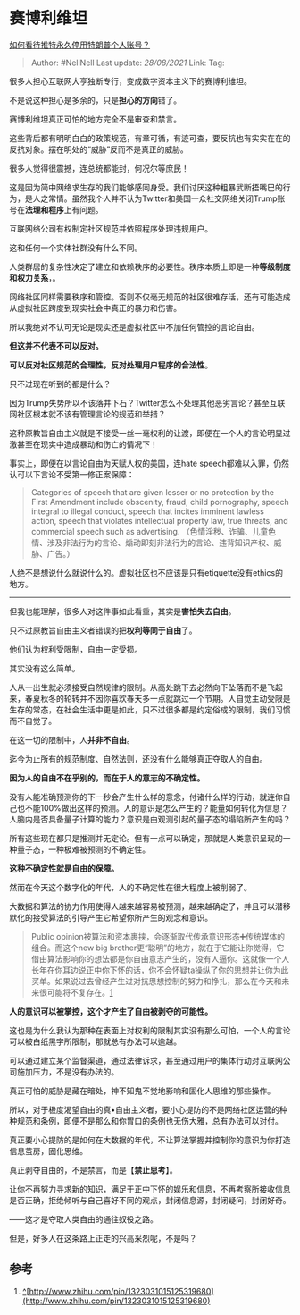 # 赛博利维坦
[如何看待推特永久停用特朗普个人账号？](https://www.zhihu.com/question/438537142/answer/1671835413)

> Author: #NellNell 
> Last update: *28/08/2021* 
> Link:
> Tag:  

很多人担心互联网大亨独断专行，变成数字资本主义下的赛博利维坦。

不是说这种担心是多余的，只是**担心的方向**错了。

赛博利维坦真正可怕的地方完全不是审查和禁言。

这些背后都有明明白白的政策规范，有章可循，有迹可查，要反抗也有实实在在的反抗对象。摆在明处的“威胁”反而不是真正的威胁。

很多人觉得很震撼，连总统都能封，何况尔等庶民！

这是因为简中网络求生存的我们能够感同身受。我们讨厌这种粗暴武断捂嘴巴的行为，是人之常情。虽然我个人并不认为Twitter和美国一众社交网络关闭Trump账号在**法理和程序**上有问题。

互联网络公司有权制定社区规范并依照程序处理违规用户。

这和任何一个实体社群没有什么不同。

人类群居的复杂性决定了建立和依赖秩序的必要性。秩序本质上即是一种**等级制度和权力关系**，。

网络社区同样需要秩序和管控。否则不仅毫无规范的社区很难存活，还有可能造成从虚拟社区跨度到现实社会中真正的暴力和伤害。

所以我绝对不认可无论是现实还是虚拟社区中不加任何管控的言论自由。

**但这并不代表不可以反对。**

**可以反对社区规范的合理性，反对处理用户程序的合法性**。

只不过现在听到的都是什么？

因为Trump失势所以不该落井下石？Twitter怎么不处理其他恶劣言论？甚至互联网社区根本就不该有管理言论的规范和举措？

这种原教旨自由主义就是不接受一丝一毫权利的让渡，即便在一个人的言论明显过激甚至在现实中造成暴动和伤亡的情况下！

事实上，即便在以言论自由为天赋人权的美国，连hate speech都难以入罪，仍然认可以下言论不受第一修正案保障：

> Categories of speech that are given lesser or no protection by the First Amendment include obscenity, fraud, child pornography, speech integral to illegal conduct, speech that incites imminent lawless action, speech that violates intellectual property law, true threats, and commercial speech such as advertising. （色情淫秽、诈骗、儿童色情、涉及非法行为的言论、煽动即刻非法行为的言论、违背知识产权、威胁、广告。）

人绝不是想说什么就说什么的。虚拟社区也不应该是只有etiquette没有ethics的地方。

---

但我也能理解，很多人对这件事如此看重，其实是**害怕失去自由**。

只不过原教旨自由主义者错误的把**权利等同于自由**了。

他们认为权利受限制，自由一定受损。

其实没有这么简单。

人从一出生就必须接受自然规律的限制。从高处跳下去必然向下坠落而不是飞起来，春夏秋冬的轮转并不因你喜欢春天多一点就跳过一个节期。人自觉主动受限是生存的常态，在社会生活中更是如此，只不过很多都是约定俗成的限制，我们习惯而不自觉了。

在这一切的限制中，人**并非不自由**。

迄今为止所有的规范制度、自然法则，还没有什么能够真正夺取人的自由。

**因为人的自由不在乎别的，而在于人的意志的不确定性。**

没有人能准确预测你的下一秒会产生什么样的意念，付诸什么样的行动，就连你自己也不能100%做出这样的预测。人的意识是怎么产生的？能量如何转化为信息？人脑内是否具备量子计算的能力？意识是由观测引起的量子态的塌陷所产生的吗？

所有这些现在都只是推测并无定论。但有一点可以确定，那就是人类意识呈现的一种量子态，一种极难被预测的不确定性。

**这种不确定性就是自由的保障。**

然而在今天这个数字化的年代，人的不确定性在很大程度上被削弱了。

大数据和算法的协力作用使得人越来越容易被预测，越来越确定了，并且可以潜移默化的接受算法的引导产生它希望你所产生的观念和意识。

> Public opinion被算法和资本裹挟，会逐渐取代传承意识形态➕传统媒体的组合。而这个new big brother更“聪明”的地方，就在于它能让你觉得，它借由算法影响你的想法都是你自由意志产生的，没有人逼你。这就像一个人长年在你耳边说正中你下怀的话，你不会怀疑ta操纵了你的思想并让你为此买单。如果说过去曾经产生过对抗思想控制的努力和挣扎，那么在今天和未来很可能将不复存在。[1](#ref_1)

**人的意识可以被掌控，这个才产生了自由被剥夺的可能性。**

这也是为什么我认为那种在表面上对权利的限制其实没有那么可怕，一个人的言论可以被白纸黑字所限制，那就总有办法可以逾越。

可以通过建立某个监督渠道，通过法律诉求，甚至通过用户的集体行动对互联网公司施加压力，不是没有办法的。

真正可怕的威胁是藏在暗处，神不知鬼不觉地影响和固化人思维的那些操作。

所以，对于极度渴望自由的真•自由主义者，要小心提防的不是网络社区运营的种种规范和条例，即便不是那么和你胃口的条例也无伤大雅，总有办法可以对付。

真正要小心提防的是如何在大数据的年代，不让算法掌握并控制你的意识为你打造信息茧房，固化思维。

真正剥夺自由的，不是禁言，而是【**禁止思考**】。

让你不再努力寻求新的知识，满足于正中下怀的娱乐和信息，不再考察所接收信息是否正确，拒绝倾听与自己喜好不同的观点，封闭信息源，封闭疑问，封闭好奇。

——这才是夺取人类自由的通往奴役之路。

  

  

但是，好多人在这条路上正走的兴高采烈呢，不是吗？

## 参考

1.  [^](#ref_1_0)[http://www.zhihu.com/pin/1323031015125319680](http://www.zhihu.com/pin/1323031015125319680)